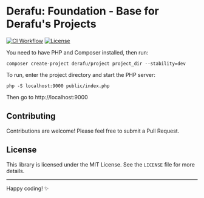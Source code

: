 # Derafu: Foundation - Base for Derafu's Projects

[![CI Workflow](https://github.com/derafu/foundation/actions/workflows/ci.yml/badge.svg?branch=main&event=push)](https://github.com/derafu/foundation/actions/workflows/ci.yml?query=branch%3Amain)
[![License](https://img.shields.io/badge/license-MIT-blue.svg)](https://opensource.org/licenses/MIT)

You need to have PHP and Composer installed, then run:

```shell
composer create-project derafu/project project_dir --stability=dev
```

To run, enter the project directory and start the PHP server:

```shell
php -S localhost:9000 public/index.php
```

Then go to http://localhost:9000

## Contributing

Contributions are welcome! Please feel free to submit a Pull Request.

## License

This library is licensed under the MIT License. See the `LICENSE` file for more details.

---

Happy coding! ✨
